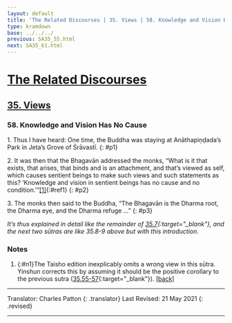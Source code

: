 ```yaml
---
layout: default
title: 'The Related Discourses | 35. Views | 58. Knowledge and Vision Has No Cause'
type: kramdown
base: ../../../
previous: SA35_55.html
next: SA35_61.html
---
```


# [The Related Discourses](../index.html)
## [35. Views](index.html)
### 58. Knowledge and Vision Has No Cause

1\. Thus I have heard: One time, the Buddha was staying at Anāthapiṇḍada’s Park in Jeta’s Grove of Śrāvastī.
{: #p1}

2\. It was then that the Bhagavān addressed the monks, “What is it that exists, that arises, that binds and is an attachment, and that’s viewed as self, which causes sentient beings to make such views and such statements as this? ‘Knowledge and vision in sentient beings has no cause and no condition.’”[\[1\]](#n1){:#ref1}
{: #p2}

3\. The monks then said to the Buddha, “The Bhagavān is the Dharma root, the Dharma eye, and the Dharma refuge …”
{: #p3}

*It’s thus explained in detail like the remainder of [35.7](SA35_7.html){:target="_blank"}, and the next two sūtras are like 35.8-9 above but with this introduction.*

### Notes
1. {:#n1}The Taisho edition inexplicably omits a wrong view in this sūtra. Yinshun corrects this by assuming it should be the positive corollary to the previous sutra ([35.55-57](SA35_55.html){:target="_blank"}). [\[back\]](#ref1)

---

Translator: Charles Patton
{: .translator}
Last Revised: 21 May 2021
{: .revised}

---
